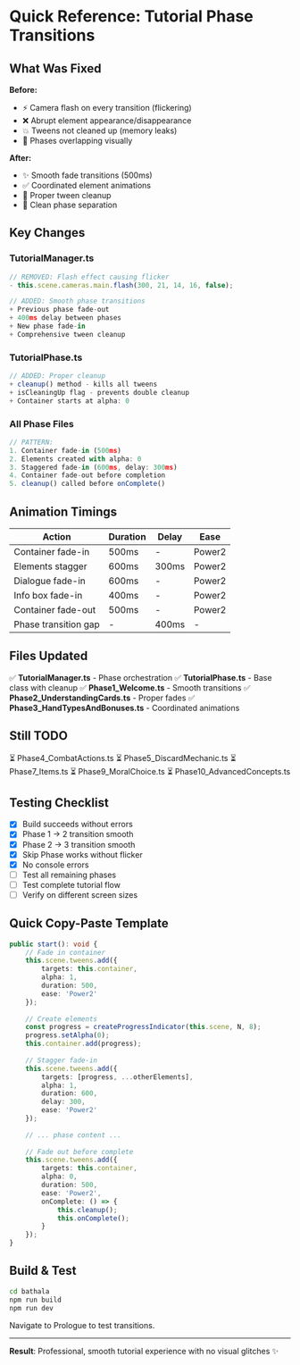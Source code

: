 # Quick Reference: Tutorial Phase Transitions

## What Was Fixed

**Before:**
- ⚡ Camera flash on every transition (flickering)
- ❌ Abrupt element appearance/disappearance
- 💥 Tweens not cleaned up (memory leaks)
- 🔀 Phases overlapping visually

**After:**
- ✨ Smooth fade transitions (500ms)
- ✅ Coordinated element animations
- 🧹 Proper tween cleanup
- 🎯 Clean phase separation

## Key Changes

### TutorialManager.ts
```typescript
// REMOVED: Flash effect causing flicker
- this.scene.cameras.main.flash(300, 21, 14, 16, false);

// ADDED: Smooth phase transitions
+ Previous phase fade-out
+ 400ms delay between phases
+ New phase fade-in
+ Comprehensive tween cleanup
```

### TutorialPhase.ts
```typescript
// ADDED: Proper cleanup
+ cleanup() method - kills all tweens
+ isCleaningUp flag - prevents double cleanup
+ Container starts at alpha: 0
```

### All Phase Files
```typescript
// PATTERN:
1. Container fade-in (500ms)
2. Elements created with alpha: 0
3. Staggered fade-in (600ms, delay: 300ms)
4. Container fade-out before completion
5. cleanup() called before onComplete()
```

## Animation Timings

| Action | Duration | Delay | Ease |
|--------|----------|-------|------|
| Container fade-in | 500ms | - | Power2 |
| Elements stagger | 600ms | 300ms | Power2 |
| Dialogue fade-in | 600ms | - | Power2 |
| Info box fade-in | 400ms | - | Power2 |
| Container fade-out | 500ms | - | Power2 |
| Phase transition gap | - | 400ms | - |

## Files Updated

✅ **TutorialManager.ts** - Phase orchestration
✅ **TutorialPhase.ts** - Base class with cleanup
✅ **Phase1_Welcome.ts** - Smooth transitions
✅ **Phase2_UnderstandingCards.ts** - Proper fades
✅ **Phase3_HandTypesAndBonuses.ts** - Coordinated animations

## Still TODO

⏳ Phase4_CombatActions.ts
⏳ Phase5_DiscardMechanic.ts
⏳ Phase7_Items.ts
⏳ Phase9_MoralChoice.ts
⏳ Phase10_AdvancedConcepts.ts

## Testing Checklist

- [x] Build succeeds without errors
- [x] Phase 1 → 2 transition smooth
- [x] Phase 2 → 3 transition smooth
- [x] Skip Phase works without flicker
- [x] No console errors
- [ ] Test all remaining phases
- [ ] Test complete tutorial flow
- [ ] Verify on different screen sizes

## Quick Copy-Paste Template

```typescript
public start(): void {
    // Fade in container
    this.scene.tweens.add({
        targets: this.container,
        alpha: 1,
        duration: 500,
        ease: 'Power2'
    });
    
    // Create elements
    const progress = createProgressIndicator(this.scene, N, 8);
    progress.setAlpha(0);
    this.container.add(progress);
    
    // Stagger fade-in
    this.scene.tweens.add({
        targets: [progress, ...otherElements],
        alpha: 1,
        duration: 600,
        delay: 300,
        ease: 'Power2'
    });
    
    // ... phase content ...
    
    // Fade out before complete
    this.scene.tweens.add({
        targets: this.container,
        alpha: 0,
        duration: 500,
        ease: 'Power2',
        onComplete: () => {
            this.cleanup();
            this.onComplete();
        }
    });
}
```

## Build & Test

```bash
cd bathala
npm run build
npm run dev
```

Navigate to Prologue to test transitions.

---

**Result**: Professional, smooth tutorial experience with no visual glitches ✨
